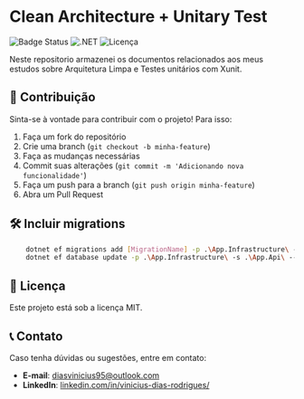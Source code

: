 # Clean Architecture + Unitary Test

![Badge Status](https://img.shields.io/badge/status-Finalizado-green)
![.NET](https://img.shields.io/badge/.NET-%3E%3D%206.0-blue)
![Licença](https://img.shields.io/badge/licen%C3%A7a-MIT-green)

Neste repositorio armazenei os documentos relacionados aos meus estudos sobre Arquitetura Limpa e Testes unitários com Xunit.

## 🤝 Contribuição

Sinta-se à vontade para contribuir com o projeto! Para isso:

1. Faça um fork do repositório
2. Crie uma branch (`git checkout -b minha-feature`)
3. Faça as mudanças necessárias
4. Commit suas alterações (`git commit -m 'Adicionando nova funcionalidade'`)
5. Faça um push para a branch (`git push origin minha-feature`)
6. Abra um Pull Request

## 🛠 Incluir migrations

```bash
    dotnet ef migrations add [MigrationName] -p .\App.Infrastructure\ -s .\App.Api\ --verbose
    dotnet ef database update -p .\App.Infrastructure\ -s .\App.Api\ --verbose
```

## 📜 Licença

Este projeto está sob a licença MIT.

## 📞 Contato

Caso tenha dúvidas ou sugestões, entre em contato:

- **E-mail**: diasvinicius95@outlook.com
- **LinkedIn**: [linkedin.com/in/vinicius-dias-rodrigues/](https://www.linkedin.com/in/vinicius-dias-rodrigues/)
